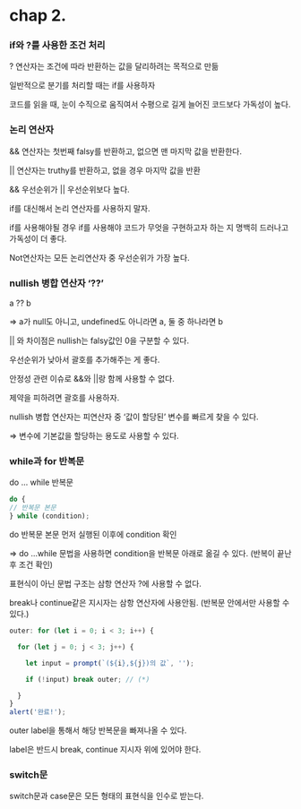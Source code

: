 # chap 2.

### if와 ?를 사용한 조건 처리

? 연산자는 조건에 따라 반환하는 값을 달리하려는 목적으로 만듦

일반적으로 분기를 처리할 때는 if를 사용하자

코드를 읽을 때, 눈이 수직으로 움직여서 수평으로 길게 늘어진 코드보다 가독성이 높다.

### 논리 연산자

&& 연산자는 첫번째 falsy를 반환하고, 없으면 맨 마지막 값을 반환한다.

|| 연산자는 truthy를 반환하고, 없을 경우 마지막 값을 반환

&& 우선순위가 || 우선순위보다 높다.

if를 대신해서 논리 연산자를 사용하지 말자.

if를 사용해야될 경우 if를 사용해야 코드가 무엇을 구현하고자 하는 지 명백히 드러나고 가독성이 더 좋다.

Not연산자는 모든 논리연산자 중 우선순위가 가장 높다.

### nullish 병합 연산자 ‘??’

a ?? b

⇒ a가 null도 아니고, undefined도 아니라면 a, 둘 중 하나라면 b

|| 와 차이점은 nullish는 falsy값인 0을 구분할 수 있다.

우선순위가 낮아서 괄호를 추가해주는 게 좋다.

안정성 관련 이슈로 &&와 ||랑 함께 사용할 수 없다. 

제약을 피하려면 괄호를 사용하자.

nullish 병합 연산자는 피연산자 중 ‘값이 할당된’ 변수를 빠르게 찾을 수 있다.

⇒ 변수에 기본값을 할당하는 용도로 사용할 수 있다.

### while과 for 반복문

do … while 반복문

```jsx
do {
// 반복문 본문
} while (condition);
```

do 반복문 본문 먼저 실행된 이후에 condition 확인

⇒ do …while 문법을 사용하면 condition을 반복문 아래로 옮길 수 있다. (반복이 끝난 후 조건 확인)

표현식이 아닌 문법 구조는 삼항 연산자 ?에 사용할 수 없다.

break나 continue같은 지시자는 삼항 연산자에 사용안됨. (반복문 안에서만 사용할 수 있다.)

```jsx
outer: for (let i = 0; i < 3; i++) {

  for (let j = 0; j < 3; j++) {

    let input = prompt(`(${i},${j})의 값`, '');

    if (!input) break outer; // (*)

  }
}
alert('완료!');
```

outer label을 통해서 해당 반복문을 빠져나올 수 있다.

label은 반드시 break, continue 지시자 위에 있어야 한다.

### switch문

switch문과 case문은 모든 형태의 표현식을 인수로 받는다.
